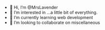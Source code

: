 - 👋 Hi, I’m @MrsLavender
- 👀 I’m interested in ...a little bit of everything.
- 🌱 I’m currently learning web development
- 💞️ I’m looking to collaborate on miscellaneous
<!---
MrsLavender/MrsLavender is a ✨ special ✨ repository because its `README.md` (this file) appears on your GitHub profile.
You can click the Preview link to take a look at your changes.
--->
